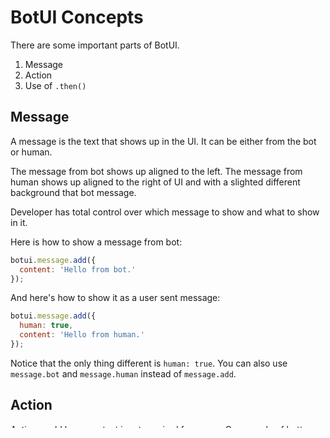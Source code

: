
# BotUI Concepts

There are some important parts of BotUI.

1. Message
2. Action
3. Use of `.then()`

## Message

A message is the text that shows up in the UI. It can be either from the bot or human.

The message from bot shows up aligned to the left. The message from human shows up aligned to the right of UI and with a slighted different background that bot message.

Developer has total control over which message to show and what to show in it.

Here is how to show a message from bot:

```javascript
botui.message.add({
  content: 'Hello from bot.'
});
```

And here's how to show it as a user sent message:

```javascript
botui.message.add({
  human: true,
  content: 'Hello from human.'
});
```

Notice that the only thing different is `human: true`. You can also use `message.bot` and `message.human` instead of `message.add`.

## Action

Action could be some text input required from user. Or a couple of buttons.

Developer can show or hide the action. But only one type of action can be shown at once.

Here's how to ask for a user's name:

```javascript
botui.message.add({ // show a message
  human: true,
  content: 'Whats your name?'
}).then(function () { // wait till its shown
  botui.action.text({ // show 'text' action
    action: {
      placeholder: 'Your name'
    }
  });
})
```

This will first show a message and then show an input field with `Your name` as its `placeholder` attribute value.
You can read more about it in the guide.

## Use of then

You are mostly likely to show a message after the previous one is shown or after an action has been performed so we need some kind of callback here. That's where `then` comes in. You can define your callback function inside a `then` and chain it to previous message or action.

Like in this example:

```javascript
botui.message.add({ // show a message
  human: true,
  content: 'Whats your name?'
}).then(function () { // wait till its shown
  botui.action.text({ // show 'text' action
    action: {
      placeholder: 'Your name'
    }
  });
})
```

Here `then` will only be called once the previous message has been shown.

You keep chaining messages and actions together using `then`.


```javascript
botui.message.add({ // show a message
  human: true,
  content: 'Whats your name?'
}).then(function () { // wait till its shown
  return botui.action.text({ // show 'text' action
    action: {
      placeholder: 'Your name'
    }
  });
}).then(function (res) { // get the result
  botui.message.add({
    content: 'Your name is ' + res.value
  });
});
```

> Notice a `return` in first `then`. You'll need to `return` a Promise if you want to keep chaining. Otherwise `then` will be called without waiting for previous message or action to be done.


All the `message` and `action` methods return a `Promise` so we can use `.then()` to chain them together.
